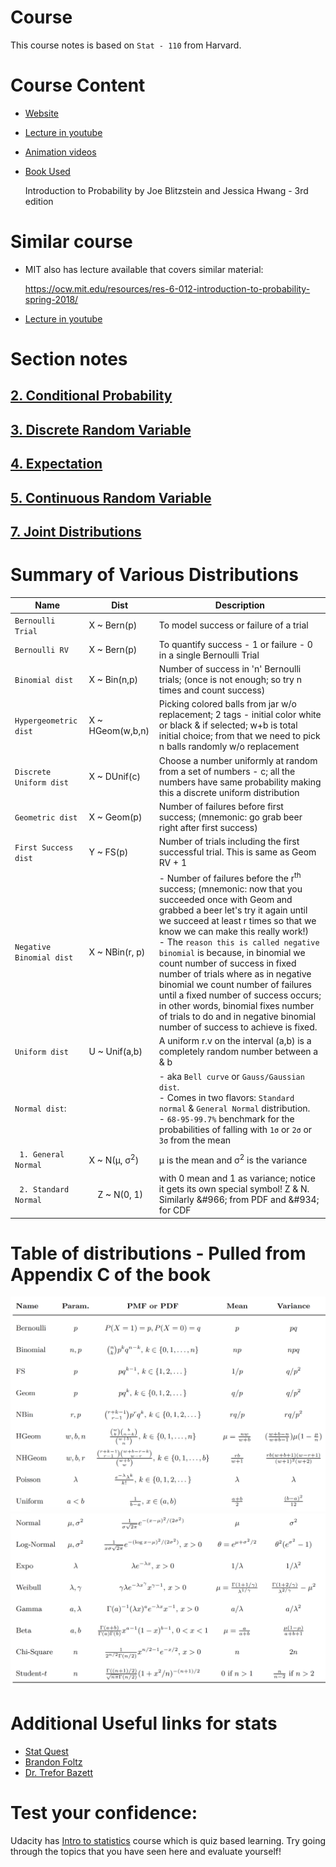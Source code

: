 # Course

This course notes is based on `Stat - 110` from Harvard.

# Course Content

- [Website](https://projects.iq.harvard.edu/stat110/home)

- [Lecture in youtube](https://www.youtube.com/watch?v=KbB0FjPg0mw&list=PL2SOU6wwxB0uwwH80KTQ6ht66KWxbzTIo)

- [Animation videos](https://www.youtube.com/watch?v=gJZYgLyjyIQ&list=PL2qHyNjtf9vO5fAiRKlBlXksc4B5TK_F0)

- [Book Used](http://probabilitybook.net)

  Introduction to Probability by Joe Blitzstein and Jessica Hwang - 3rd edition

# Similar course

- MIT also has lecture available that covers similar material:

  https://ocw.mit.edu/resources/res-6-012-introduction-to-probability-spring-2018/

- [Lecture in youtube](https://www.youtube.com/watch?v=1uW3qMFA9Ho&list=PLUl4u3cNGP60hI9ATjSFgLZpbNJ7myAg6)

# Section notes

## [2. Conditional Probability](./2)

## [3. Discrete Random Variable](./3)

## [4. Expectation](./4)

## [5. Continuous Random Variable](./5)

## [7. Joint Distributions](./7)

# Summary of Various Distributions

| Name                        | Dist                    | Description                                                                                                                                                                                                                                                                                                                                                                                                                                                                                                                                                                                |
| --------------------------- | ----------------------- | ------------------------------------------------------------------------------------------------------------------------------------------------------------------------------------------------------------------------------------------------------------------------------------------------------------------------------------------------------------------------------------------------------------------------------------------------------------------------------------------------------------------------------------------------------------------------------------------ |
| `Bernoulli Trial`           | X ~ Bern(p)             | To model success or failure of a trial                                                                                                                                                                                                                                                                                                                                                                                                                                                                                                                                                     |
| `Bernoulli RV`              | X ~ Bern(p)             | To quantify success - 1 or failure - 0 in a single Bernoulli Trial                                                                                                                                                                                                                                                                                                                                                                                                                                                                                                                         |
| `Binomial dist`             | X ~ Bin(n,p)            | Number of success in 'n' Bernoulli trials; (once is not enough; so try n times and count success)                                                                                                                                                                                                                                                                                                                                                                                                                                                                                          |
| `Hypergeometric dist`       | X ~ HGeom(w,b,n)        | Picking colored balls from jar w/o replacement; 2 tags - initial color white or black & if selected; w+b is total initial choice; from that we need to pick n balls randomly w/o replacement                                                                                                                                                                                                                                                                                                                                                                                               |
| `Discrete Uniform dist`     | X ~ DUnif(c)            | Choose a number uniformly at random from a set of numbers - c; all the numbers have same probability making this a discrete uniform distribution                                                                                                                                                                                                                                                                                                                                                                                                                                           |
| `Geometric dist`            | X ~ Geom(p)             | Number of failures before first success; (mnemonic: go grab beer right after first success)                                                                                                                                                                                                                                                                                                                                                                                                                                                                                                |
| `First Success dist`        | Y ~ FS(p)               | Number of trials including the first successful trial. This is same as Geom RV + 1                                                                                                                                                                                                                                                                                                                                                                                                                                                                                                         |
| `Negative Binomial dist`    | X ~ NBin(r, p)          | - Number of failures before the r<sup>th</sup> success; (mnemonic: now that you succeeded once with Geom and grabbed a beer let's try it again until we succeed at least r times so that we know we can make this really work!) <br/> - The `reason this is called negative binomial` is because, in binomial we count number of success in fixed number of trials where as in negative binomial we count number of failures until a fixed number of success occurs; in other words, binomial fixes number of trials to do and in negative binomial number of success to achieve is fixed. |
| `Uniform dist`              | U ~ Unif(a,b)           | A uniform r.v on the interval (a,b) is a completely random number between a & b                                                                                                                                                                                                                                                                                                                                                                                                                                                                                                            |
| `Normal dist`:              |                         | - aka `Bell curve` or `Gauss/Gaussian dist`. <br/> - Comes in two flavors: `Standard normal` & `General Normal` distribution. <br/> - `68-95-99.7%` benchmark for the probabilities of falling with `1σ` or `2σ` or `3σ` from the mean                                                                                                                                                                                                                                                                                                                                                     |
| &nbsp; `1. General Normal`  | X ~ N(μ, σ<sup>2</sup>) | μ is the mean and σ<sup>2</sup> is the variance                                                                                                                                                                                                                                                                                                                                                                                                                                                                                                                                            |
| &nbsp; `2. Standard Normal` |  Z ~ N(0, 1)            | with 0 mean and 1 as variance; notice it gets its own special symbol! Z & N. Similarly &‌#966; from PDF and &‌#934; for CDF                                                                                                                                                                                                                                                                                                                                                                                                                                                                |

# Table of distributions - Pulled from Appendix C of the book

![dist-1](./notes/Dist_table_1.png)
![dist-2](./notes/Dist_table_2.png)

# Additional Useful links for stats

- [Stat Quest](https://www.youtube.com/user/joshstarmer)
- [Brandon Foltz](https://youtube.com/c/BrandonFoltz)
- [Dr. Trefor Bazett](https://www.youtube.com/c/DrTreforBazett/playlists)

# Test your confidence:

Udacity has [Intro to statistics](https://classroom.udacity.com/courses/st101) course which is quiz based learning. Try going through the topics that you have seen here and evaluate yourself!
